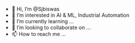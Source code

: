 - 👋 Hi, I’m @Sjbiswas
- 👀 I’m interested in AI & ML, Industrial Automation
- 🌱 I’m currently learning ...
- 💞️ I’m looking to collaborate on ...
- 📫 How to reach me ...
